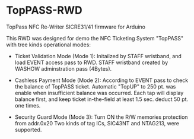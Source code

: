 # TopPASS-RWD
TopPass NFC Re-Writer SICRE31/41 firmware for Arduino

This RWD was designed for demo the NFC Ticketing System "TopPASS" with tree kinds operational modes:
- Ticket Validation Mode (Mode 1):
    Initailzed by STAFF wristband, and load EVENT access pass to RWD.
    STAFF wristband created by WASHOW adminstration pass (4Bytes).
    
- Cashless Payment Mode  (Mode 2):
   According to EVENT pass to check the balance of TopPASS ticket.
   Automatic "TopUP" to 250 pt. was enable when insufficient balance was occurred.
   Each tap will display balance first, and keep ticket in-the-field at least 1.5 sec. deduct 50 pt. one times.
   
- Security Guard Mode  (Mode 3):
   Turn ON the R/W memories protection from addr.0x20
   Two kinds of tag ICs, SIC43NT and NTAG213, were supported.
